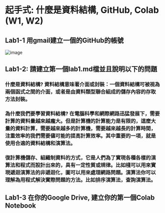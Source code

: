 # 起手式: 什麼是資料結構, GitHub, Colab (W1, W2)

## Lab1-1 用gmail建立一個的GitHub的帳號
 
![image](https://user-images.githubusercontent.com/100504908/155870402-094a07aa-9e92-42de-a82c-2cb6bc471821.png)


## Lab1-2: 請建立第一個lab1.md檔並且說明以下的問題
### 什麼是資料結構? 資料結構意味著介面或封裝：一個資料結構可被視為兩個函式之間的介面，或者是由資料類型聯合組成的儲存內容的存取方法封裝。
### 為什麼我們要學習資料結構? 在電腦科學和網際網路迅猛發展下，需要計算的資料量越來越龐大。但是計算機的計算能力是有限的，這麼大量的資料計算，需要越來越多的計算機，需要越來越長的計算時間，注重效率的我們需要儘可能的提高計算效率。其中重要的一項，就是使用合適的資料結構和演算法。
### 復計算機儲存、組織制資料的方式，它是人們為了實現各種各樣的演算法和程式而設計出來的，具有一定性質或規律。比如棧可以用來實現遞迴演算法的非遞迴化，圖可以用來處理網路問題。演算法你可以理解為用程式解決實際問題的方法。比如排序演算法，查詢演算法。


## Lab1-3 在你的Google Drive, 建立你的第一個Colab Notebook
